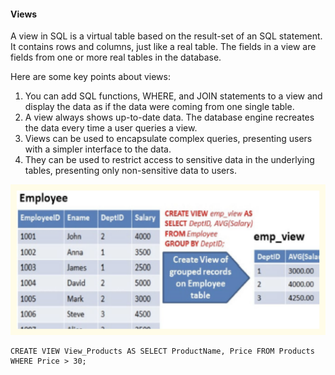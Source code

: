 
#### Views

A view in SQL is a virtual table based on the result-set of an SQL statement. It contains rows and columns, just like a real table. The fields in a view are fields from one or more real tables in the database.

Here are some key points about views:

1. You can add SQL functions, WHERE, and JOIN statements to a view and display the data as if the data were coming from one single table.
2. A view always shows up-to-date data. The database engine recreates the data every time a user queries a view.
3. Views can be used to encapsulate complex queries, presenting users with a simpler interface
to the data.
4. They can be used to restrict access to sensitive data in the underlying tables, presenting only non-sensitive data to users.


![DDL](views.svg)

	CREATE VIEW View_Products AS SELECT ProductName, Price FROM Products
	WHERE Price > 30;